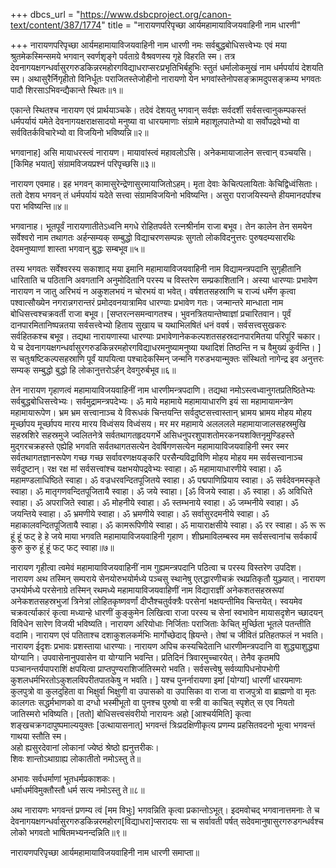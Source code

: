 +++
dbcs_url = "https://www.dsbcproject.org/canon-text/content/387/1774"
title = "नारायणपरिपृच्छा आर्यमहामायाविजयवाहिनी नाम धारणी"

+++
नारायणपरिपृच्छा आर्यमहामायाविजयवाहिनी नाम धारणी
नमः सर्वबुद्धबोधिसत्त्वेभ्यः
एवं मया श्रुतमेकस्मिन्समये भगवान् स्वर्णशृङ्गे पर्वताग्रे वैश्रवणस्य गृहे विहरति स्म। तत्र देवनागयक्षगन्धर्वासुरगरुडकिन्नरमहोरगविद्याधराप्सरःप्रभृतिभिर्बहुभिः स्तुतं धर्मालोकमुखं नाम धर्मपर्यायं देशयति स्म। अथासुरैर्निगृहीतो विनिर्धूतः पराजितस्तेजोहीनो नारायणो येन भगवांस्तेनोपसङ्क्रामदुपसङ्क्रम्य भगवतः पादौ शिरसाऽभिवन्द्यैकान्ते स्थितः॥१॥

एकान्ते स्थितश्च नारायण एवं प्रार्थयाञ्चके। तदेवं देशयतु भगवान् सर्वज्ञः सर्वदर्शी सर्वसत्त्वानुकम्पकस्तं धर्मपर्यायं यमेते देवनागयक्षराक्षसादयो मनुष्या वा धारयमाणाः संग्रामे महाशूलपातेभ्यो वा सर्वोपद्रवेभ्यो वा सर्ववितर्कविचारेभ्यो वा विजयिनो भविष्यन्नि॥२॥

भगवानाह] असि मायाधरस्त्वं नारायण। मायावांस्त्वं महावलोऽसि। अनेकमायाजालेन सत्त्वान् वञ्चयसि। [किमिह भयात्] संग्रामविजयप्रश्नं परिपृच्छसि॥३॥

नारायण एवमाह। इह भगवन् कामासुरेन्द्रेणासुरमायाजितोऽहम्। मृता देवाः केचित्पलायिताः केचिद्विध्वंसिताः। ततो देशय भगवन् तं धर्मपर्यायं यदेते सत्त्वा संग्रामविजयिनो भविष्यन्ति। असुरा पराजयिस्यन्ते हीयमानदर्पाश्च परा भविष्यन्ति॥४॥

भगवानाह। भूतपूर्वं नारायणातीतेऽध्वनि मगधे रोहितपर्वते रत्नश्रीर्नाम राजा बभूव। तेन कालेन तेन समयेन सर्वेश्वरो नाम तथागतः अर्हन्सम्यक् सम्बुद्धो विद्याचरणसम्पन्नः सुगतो लोकविदनुत्तरः पुरुषदम्यसारथिः देवमनुष्याणां शास्ता भगवान् बुद्धः सम्बभूव॥५॥

तस्य भगवतः सर्वेश्वरस्य सकाशाद् मया इमानि महामायाविजयवाहिनी नाम विद्यामन्त्रपदानि सुगृहीतानि धारिताति च पठितानि अवगतानि अनुमोदितानि परस्य च विस्तरेण सम्प्रकाशितानि। अस्या धारण्याः प्रभावेण नारायण न जातु अरिभयं न अकुशलभयं न चोरभयं वा भवेत्। वर्षशतसहस्राणि च राज्यं धर्मेण कृत्वा पश्वात्सौख्येन नगरान्नगरान्तरं प्रमोदवनयात्रामिव धारण्याः प्रभावेण गतः। जन्मान्तरे मान्धाता नाम बोधिसत्त्वश्चक्रवर्ती राजा बभूव। [सप्तरत्नसमन्वागतश्च। भुवनत्रितयान्तेष्वाज्ञां प्रचारितवान। पूर्वं दानपारमितानिष्पन्नतया सर्वसत्त्वेभ्यो हिताय सुखाय च यथाभिलषितं धनं ववर्ष। सर्वसत्त्वसुखकरः सर्वहितकश्च बभूव। तद्यथा नारायणास्या धारण्याः प्रभावेणानेककल्पशतसहस्रदानपारमितया परिपूरिं चकार। ये च देवनागयक्षगन्धर्वासुरगरुडकिन्नरमहोरगविद्याधरमनुष्यामनुष्या यथादिशं तिष्ठन्ति न च वैमुख्यं कुर्वन्ति। ] स चतुःषष्टिकल्पसहस्राणि पूर्वं यापयित्वा पश्चादेकस्मिन् जन्मनि गरुडभयान्मुक्तः संस्थितो नागेन्द्र इव अनुत्तरः सम्यक् सम्बुद्धो बुद्धो हि लोकानुत्तरोऽर्हन् देवगुरुर्बभूव॥६॥

तेन नारायण गृहाणत्वं महामायाविजयवाहिनीं नाम धारणीमन्त्रपदाणि। तद्यथा नमोऽस्त्वध्वानुगतप्रतिष्ठितेभ्यः सर्वबुद्धबोधिसत्त्वेभ्यः। सर्वमुद्रामन्त्रपदेभ्यः। ॐ माये महामाये महामायाधारणि इयं सा महामायामन्त्रेण महामायारूपेण। भ्रम भ्रम सत्त्वानाञ्च ये विरूधकं चिन्तयन्ति सर्वदुष्टसत्त्वास्तान् भ्रामय भ्रामय मोहय मोहय मूर्च्छापय मूर्च्छापय मारय मारय विध्वंसय विध्वंसय। मर मर महामाये अलललले महामायाजालसहस्रमुखि सहस्रशिरे सहस्रमुजे ज्वलितनेत्रे सर्वतथागतहृदयगर्भे असिधनुपरशुपाशतोमरकनयशक्तिनृमुण्डिहस्ते मुद्गरचक्रहस्ते एह्येहि भगवति सर्वतथागतसत्येन देवर्षिगणसत्येन महामायाविजयवाहिनी स्मर स्मर सर्वतथागतज्ञानरूपेण गच्छ गच्छ सर्वावरणक्षयङ्करि परसैन्यविद्राविणि मोहय मोहय मम सर्वसत्त्वानाञ्च सर्वदुष्टान्। रक्ष रक्ष मां सर्वसत्त्वांश्च यक्षभयोपद्रवेभ्यः स्वाहा। ॐ महामायाधारणीये स्वाहा। ॐ महामण्डलाधिष्ठिते स्वाहा। ॐ वज्रधरवन्दितपूजितये स्वाहा। ॐ पद्मपाणिप्रियाय स्वाहा। ॐ सर्वदेवनमस्कृते स्वाहा। ॐ मातृगणवन्दितपूजितायै स्वाहा। ॐ जये स्वाहा। [ॐ विजये स्वाहा। ॐ स्वाहा। ॐ अविधिते स्वाहा। ॐ अपराजिते स्वाहा। ॐ मोहनीये स्वाहा। ॐ स्तम्भनाये स्वाहा। ॐ जम्भनीये स्वाहा। ॐ जयन्तिये स्वाहा। ॐ भ्रमणीये स्वाहा। ॐ भ्रमणीये स्वाहा। ॐ सर्वासुरदमनीये स्वाहा। ॐ महाकालवन्दितपूजितायै स्वाहा। ॐ कामरूपिणीये स्वाहा। ॐ मायाराक्षसीये स्वाहा। ॐ रर स्वाहा। ॐ रू रू हूं हूं फट् हे हे जये माया भगवति महामायाविजयवाहिनी गृहाण। शीघ्रमाविलम्बस्व मम सर्वसत्त्वानांच सर्वकार्यं कुरु कुरु हूं हूं फट् फट् स्वाहा॥७॥

नारायण गृहीत्वा त्वमेवं महामायाविजयवाहिनीं नाम गुह्यमन्त्रपदानि पठित्वा च परस्य विस्तरेण उपदिश। नारायण अथ तस्मिन् सम्पराये सेनयोरुभयोर्मध्ये पञ्चसु स्थानेषु एतद्धारणीचक्रं रथप्रतिकृतौ युञ्ज्यात्। नारायण उभयोर्मध्ये परसेनाग्रे तस्मिन् रथमध्ये महामायाविजयवाहिणीं नाम विद्याराज्ञीं अनेकशतसहस्ररूपां अनेकशतसहस्रभुजां त्रिनेत्रां लोहितकृष्णवर्णां दीप्तैश्चतुर्वक्त्रैः परसेनां भक्षयन्तीमिव चिन्तयेत्। स्वयमेव चक्रवर्त्याकारं कृत्वा मध्यान्हे धारणीं कुङ्कुमेन लिखित्वा राजा परस्य च सेनां स्वभावेन मायासदृशेन च्छादयन् विविधेन सारेण विजयी भविष्यति। नारायण अरियोधाः निर्जिताः पराजिताः केचित् मुर्च्छिता भूतले पतन्तीति वदामि। नारायण एवं पतिताश्च दशाकुशलकर्मभिः मार्गोच्छेदाद् ह्रियन्ते। तेषां च जीवितं प्रतिहतफलं न भवति। नारायण ईदृशः प्रभावः प्रशस्ताया धारण्याः। नारायण अपिच कस्यचिदेतानि धारणीमन्त्रपदानि वा शुद्ध्याशुद्ध्या योग्यानि। उपवासेनानुपवासेन वा योग्यानि भवन्ति। प्रतिदिनं त्रिवारमुच्चारयेत्। तेनैव कृतमपि पञ्चानन्तर्यपापराशिं क्षपयित्वा प्राप्तपुण्यराशिर्जातिस्मरो भवति। सर्वसत्त्वेषु सर्वव्यापिधनोपभोगी कुशलधर्मभिरतोऽकुशलविपरीतपातकेषु न भवति। ] यश्च पुनर्नारायणा इमां [योग्यां] धारणीं धारयमाणः कुलपुत्रो वा कुलदुहिता वा भिक्षुर्वा भिक्षुणी वा उपासको वा उपासिका वा राजा वा राजपुत्रो वा ब्राह्मणो वा मृतः कालगतः सद्धर्मभाणको वा दग्धो भस्मीभूतो वा पुनश्च पुरुषो वा स्त्री वा काचित् स्पृशेत् स एव नियतो जातिस्मरो भविष्यति। [ततो] बोधिसत्त्वसंवरीयो नारायनः अहो [आश्चर्यमिति] कृत्वा शङ्खचक्रगदापुष्पमाल्ययुक्तः [उत्थायासनात्] भगवन्तं त्रिःप्रदक्षिणीकृत्य प्रणम्य प्रहसितवदनो भूत्वा भगवन्तं गाथया स्तौति स्म।  
अहो ह्यसुरदेवानां लोकानां ज्येष्ठं श्रेष्ठो ह्यनुत्तरीकः।  
शिवः शान्तोऽथाग्राह्य लोकातीतो नमोऽस्तु ते॥

अभावः सर्वधर्माणां भूतधर्मप्रकाशकः।  
धर्माधर्मविमुक्तौस्तौ धर्म सत्य नमोऽस्तु ते॥८॥

अथ नारायणः भगवन्तं प्रणम्य त्वं [मम विभुः] भगवन्निति कृत्वा प्रकान्तोऽभूत्। इदमवोचद् भगवानात्तमनाः ते च देवनागयक्षगन्धर्वासुरगरुडकिन्नरमहोरग[विद्याधरा]प्सरादयः सा च सर्वावती पर्षत् सदेवमानुषासुरगरुडगन्धर्वश्च लोको भगवतो भाषितमभ्यनन्दन्निति॥९॥

नारायणपरिपृच्छा आर्यमहामायाविजयवाहिनी नाम धारणी समाप्ता॥


